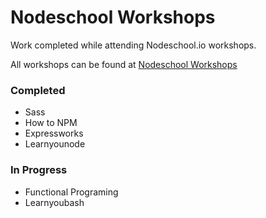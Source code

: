 # Nodeschool Workshops
Work completed while attending Nodeschool.io workshops.

All workshops can be found at [Nodeschool Workshops](https://nodeschool.io/#workshopper-list) 


### Completed
* Sass
* How to NPM
* Expressworks
* Learnyounode

### In Progress
* Functional Programing
* Learnyoubash
